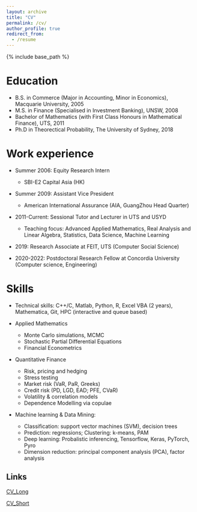 ```yaml
---
layout: archive
title: "CV"
permalink: /cv/
author_profile: true
redirect_from:
  - /resume
---
```


{% include base_path %}

Education
======
* B.S. in Commerce (Major in Accounting, Minor in Economics), Macquarie University, 2005
* M.S. in Finance (Specialised in Investment Banking), UNSW, 2008
* Bachelor of Mathematics (with First Class Honours in Mathematical Finance), UTS, 2011
* Ph.D in Theorectical Probability, The University of Sydney, 2018 

Work experience
======
* Summer 2006: Equity Research Intern
  * SBI-E2 Capital Asia (HK)

* Summer 2009: Assistant Vice President
  * American International Assurance (AIA, GuangZhou Head Quarter)

* 2011-Current: Sessional Tutor and Lecturer in UTS and USYD
  * Teaching focus: Advanced Applied Mathematics, Real Analysis and Linear Algebra, Statistics, Data Science, Machine Learning

* 2019: Research Associate at FEIT, UTS (Computer Social Science)

* 2020-2022: Postdoctoral Research Fellow at Concordia University (Computer science, Engineering)
  
Skills
======
* Technical skills: C++/C, Matlab, Python, R, Excel VBA (2 years), Mathematica, Git, HPC (interactive and queue based)

* Applied Mathematics
  * Monte Carlo simulations, MCMC
  * Stochastic Partial Differential Equations
  * Financial Econometrics

* Quantitative Finance
  * Risk, pricing and hedging
  * Stress testing
  * Market risk (VaR, PaR, Greeks) 
  * Credit risk (PD, LGD, EAD; PFE, CVaR)
  * Volatility & correlation models
  * Dependence Modelling via copulae
  
* Machine learning & Data Mining:
  * Classification: support vector machines (SVM), decision trees       
  * Prediction: regressions; Clustering: k-means, PAM
  * Deep learning: Probalistic inferencing, Tensorflow, Keras, PyTorch, Pyro
  * Dimension reduction: principal component analysis (PCA), factor analysis
  
Links
-----

[CV_Long](https://github.com/leannejdong/leannejdong.github.io/blob/master/files/LeanneJD.pdf)

[CV_Short](https://github.com/leannejdong/leannejdong.github.io/blob/master/files/LeanneCV_2019_word.pdf)
